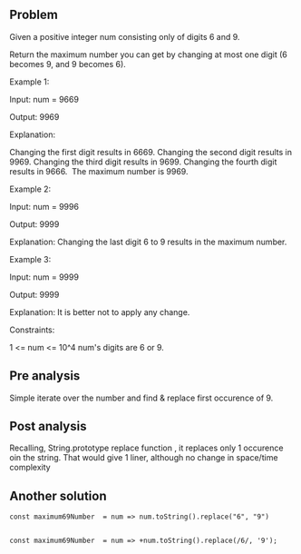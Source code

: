 ## Problem

Given a positive integer num consisting only of digits 6 and 9.

Return the maximum number you can get by changing at most one digit (6 becomes 9, and 9 becomes 6).

Example 1:

Input: num = 9669

Output: 9969

Explanation:

Changing the first digit results in 6669.
Changing the second digit results in 9969.
Changing the third digit results in 9699.
Changing the fourth digit results in 9666. 
The maximum number is 9969.

Example 2:

Input: num = 9996

Output: 9999

Explanation: Changing the last digit 6 to 9 results in the maximum number.

Example 3:

Input: num = 9999

Output: 9999

Explanation: It is better not to apply any change.

Constraints:

1 <= num <= 10^4
num's digits are 6 or 9.

## Pre analysis

Simple iterate over the number and find & replace first occurence of 9.

## Post analysis
Recalling, String.prototype replace function , it replaces only 1 occurence oin the string.
That would give 1 liner, although no change in space/time complexity

## Another solution

    const maximum69Number  = num => num.toString().replace("6", "9")


    const maximum69Number  = num => +num.toString().replace(/6/, '9');